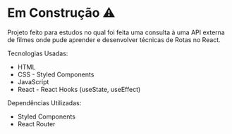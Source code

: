 # Em Construção ⚠

Projeto feito para estudos no qual foi feita uma consulta à uma API externa de filmes onde pude aprender e desenvolver técnicas de Rotas no React.

Tecnologias Usadas:

<ul>
  <li>HTML
  <li>CSS - Styled Components
  <li>JavaScript
  <li>React - React Hooks (useState, useEffect)
</ul>

Dependências Utilizadas:

<ul>
  <li>Styled Components
  <li>React Router
</ul>
